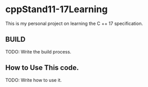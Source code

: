 # cppStand11-17Learning
This is my personal project on learning the C ++ 17 specification.

## BUILD
  TODO: Write the build process.
## How to Use This code.
  TODO: Write how to use it.
